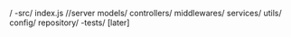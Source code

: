 /
  -src/
    index.js //server
    models/
    controllers/
    middlewares/
    services/
    utils/
    config/
    repository/
  -tests/ [later]